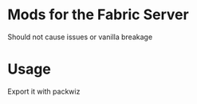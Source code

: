 # Mods for the Fabric Server 
Should not cause issues or vanilla breakage

# Usage
Export it with packwiz
